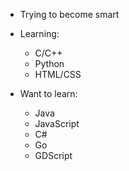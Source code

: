 - Trying to become smart

- Learning:
  - C/C++
  - Python
  - HTML/CSS

- Want to learn:
    - Java
    - JavaScript
    - C#    
    - Go
    - GDScript

